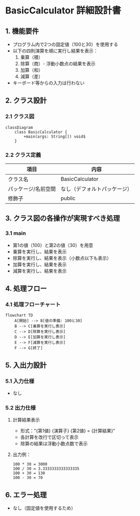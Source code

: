 # BasicCalculator 詳細設計書

## 1. 機能要件

- プログラム内で2つの固定値（100と30）を使用する
- 以下の四則演算を順に実行し結果を表示：
  1. 乗算（積）
  2. 除算（商）- 浮動小数点の結果を表示
  3. 加算（和）
  4. 減算（差）
- キーボード等からの入力は行わない

## 2. クラス設計

### 2.1 クラス図

```mermaid
classDiagram
    class BasicCalculator {
        +main(args: String[]) void$
    }
```

### 2.2 クラス定義

| 項目 | 内容 |
|------|------|
| クラス名 | BasicCalculator |
| パッケージ/名前空間 | なし（デフォルトパッケージ） |
| 修飾子 | public |

## 3. クラス図の各操作が実現すべき処理

### 3.1 main

- 第1の値（100）と第2の値（30）を用意
- 乗算を実行し、結果を表示
- 除算を実行し、結果を表示（小数点以下も表示）
- 加算を実行し、結果を表示
- 減算を実行し、結果を表示

## 4. 処理フロー

### 4.1 処理フローチャート

```mermaid
flowchart TD
    A[開始] --> B[値の準備: 100と30]
    B --> C[乗算を実行し表示]
    C --> D[除算を実行し表示]
    D --> E[加算を実行し表示]
    E --> F[減算を実行し表示]
    F --> G[終了]
```

## 5. 入出力設計

### 5.1 入力仕様

- なし

### 5.2 出力仕様

1. 計算結果表示
   - 形式："{第1値} {演算子} {第2値} = {計算結果}"
   - 各計算を改行で区切って表示
   - 除算の結果は浮動小数点数で表示

2. 出力例：

   ```text
   100 * 30 = 3000
   100 / 30 = 3.3333333333333335
   100 + 30 = 130
   100 - 30 = 70
   ```

## 6. エラー処理

- なし（固定値を使用するため）
